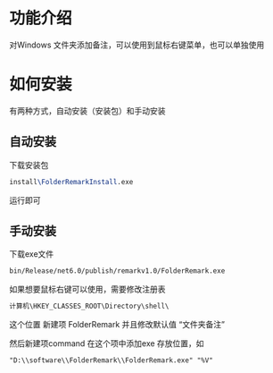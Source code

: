 # 功能介绍

对Windows 文件夹添加备注，可以使用到鼠标右键菜单，也可以单独使用

# 如何安装
有两种方式，自动安装（安装包）和手动安装
## 自动安装
下载安装包
```tex
install\FolderRemarkInstall.exe
```
运行即可

## 手动安装

下载exe文件

```txt
bin/Release/net6.0/publish/remarkv1.0/FolderRemark.exe
```

如果想要鼠标右键可以使用，需要修改注册表

```txt
计算机\HKEY_CLASSES_ROOT\Directory\shell\
```

这个位置 新建项 FolderRemark 并且修改默认值 “文件夹备注”

然后新建项command 在这个项中添加exe 存放位置，如

```
"D:\\software\\FolderRemark\\FolderRemark.exe" "%V"
```

